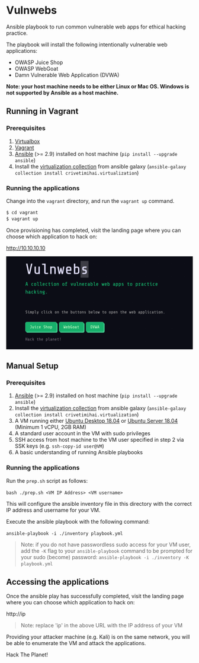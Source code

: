 # Vulnwebs

Ansible playbook to run common vulnerable web apps for ethical hacking practice.

The playbook will install the following intentionally vulnerable web applications:

* OWASP Juice Shop
* OWASP WebGoat
* Damn Vulnerable Web Application (DVWA)

**Note: your host machine needs to be either Linux or Mac OS. Windows is not supported by Ansible as a host machine.**

## Running in Vagrant

### Prerequisites

1. [Virtualbox](https://www.virtualbox.org/wiki/Downloads)
2. [Vagrant](https://www.vagrantup.com/downloads.html)
3. [Ansible](https://docs.ansible.com/ansible/latest/installation_guide/intro_installation.html) (>= 2.9) installed on host machine (`pip install --upgrade ansible`)
4. Install the [virtualization collection](https://galaxy.ansible.com/crivetimihai/virtualization) from ansible galaxy (`ansible-galaxy collection install crivetimihai.virtualization`)

### Running the applications

Change into the `vagrant` directory, and run the `vagrant up` command.

```bash
$ cd vagrant
$ vagrant up
```

Once provisioning has completed, visit the landing page where you can choose which application to hack on:

http://10.10.10.10

![](./images/landing-page.png)

## Manual Setup

### Prerequisites

1. [Ansible](https://docs.ansible.com/ansible/latest/installation_guide/intro_installation.html) (>= 2.9) installed on host machine (`pip install --upgrade ansible`)
2. Install the [virtualization collection](https://galaxy.ansible.com/crivetimihai/virtualization) from ansible galaxy (`ansible-galaxy collection install crivetimihai.virtualization`)
3. A VM running either [Ubuntu Desktop 18.04](https://ubuntu.com/download/desktop) or [Ubuntu Server 18.04](https://ubuntu.com/download/server) (Minimum 1 vCPU, 2GB RAM)
4. A standard user account in the VM with sudo privileges
5. SSH access from host machine to the VM user specified in step 2 via SSK keys (e.g. `ssh-copy-id user@VM`)
6. A basic understanding of running Ansible playbooks

### Running the applications

Run the `prep.sh` script as follows:

`bash ./prep.sh <VM IP Address> <VM username>`

This will configure the ansible inventory file in this directory with the correct IP address and username for your VM.

Execute the ansible playbook with the following command:

`ansible-playbook -i ./inventory playbook.yml`

>Note: if you do not have passwordless sudo access for your VM user, add the `-K` flag to your `ansible-playbook` command to be prompted for your sudo (become) password:
`ansible-playbook -i ./inventory -K playbook.yml`

## Accessing the applications

Once the ansible play has successfully completed, visit the landing page where you can choose which application to hack on:

http://ip


> Note: replace 'ip' in the above URL with the IP address of your VM

Providing your attacker machine (e.g. Kali) is on the same network, you will be able to enumerate the VM and attack the applications.

Hack The Planet!
